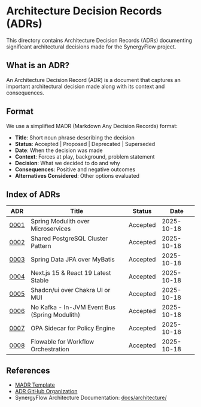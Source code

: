 # Architecture Decision Records (ADRs)

This directory contains Architecture Decision Records (ADRs) documenting significant architectural decisions made for the SynergyFlow project.

## What is an ADR?

An Architecture Decision Record (ADR) is a document that captures an important architectural decision made along with its context and consequences.

## Format

We use a simplified MADR (Markdown Any Decision Records) format:

- **Title**: Short noun phrase describing the decision
- **Status**: Accepted | Proposed | Deprecated | Superseded
- **Date**: When the decision was made
- **Context**: Forces at play, background, problem statement
- **Decision**: What we decided to do and why
- **Consequences**: Positive and negative outcomes
- **Alternatives Considered**: Other options evaluated

## Index of ADRs

| ADR | Title | Status | Date |
|-----|-------|--------|------|
| [0001](./0001-spring-modulith-over-microservices.md) | Spring Modulith over Microservices | Accepted | 2025-10-18 |
| [0002](./0002-shared-postgresql-cluster-pattern.md) | Shared PostgreSQL Cluster Pattern | Accepted | 2025-10-18 |
| [0003](./0003-spring-data-jpa-over-mybatis.md) | Spring Data JPA over MyBatis | Accepted | 2025-10-18 |
| [0004](./0004-nextjs-15-react-19-latest-stable.md) | Next.js 15 & React 19 Latest Stable | Accepted | 2025-10-18 |
| [0005](./0005-shadcn-ui-over-chakra-or-mui.md) | Shadcn/ui over Chakra UI or MUI | Accepted | 2025-10-18 |
| [0006](./0006-no-kafka-in-jvm-event-bus.md) | No Kafka - In-JVM Event Bus (Spring Modulith) | Accepted | 2025-10-18 |
| [0007](./0007-opa-sidecar-for-policy-engine.md) | OPA Sidecar for Policy Engine | Accepted | 2025-10-18 |
| [0008](./0008-flowable-for-workflow-engine.md) | Flowable for Workflow Orchestration | Accepted | 2025-10-18 |

## References

- [MADR Template](https://adr.github.io/madr/)
- [ADR GitHub Organization](https://adr.github.io/)
- SynergyFlow Architecture Documentation: [docs/architecture/](../architecture/)
